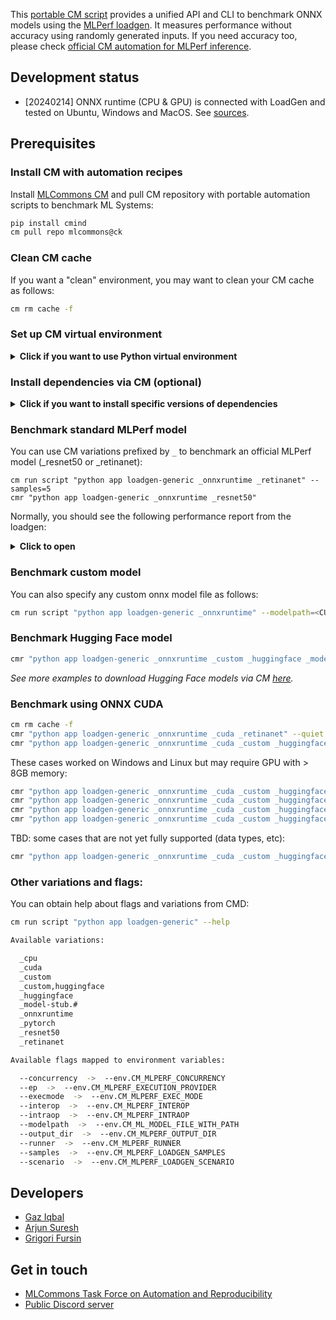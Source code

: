 This [portable CM script](https://access.cknowledge.org/playground/?action=scripts) 
provides a unified API and CLI to benchmark ONNX models 
using the [MLPerf loadgen](https://github.com/mlcommons/inference/tree/master/loadgen).
It measures performance without accuracy using randomly generated inputs. 
If you need accuracy too, please check [official CM automation for MLPerf inference](../run-mlperf-inference-app).

## Development status

* [20240214] ONNX runtime (CPU & GPU) is connected with LoadGen and tested on Ubuntu, Windows and MacOS.
  See [sources](src/ort.py).

## Prerequisites

### Install CM with automation recipes

Install [MLCommons CM](https://github.com/mlcommons/ck/blob/master/docs/installation.md) 
and pull CM repository with portable automation scripts to benchmark ML Systems:

```bash
pip install cmind
cm pull repo mlcommons@ck
```

### Clean CM cache

If you want a "clean" environment, you may want to clean your CM cache as follows:
```bash
cm rm cache -f
```

### Set up CM virtual environment

<details>
<summary><b>Click if you want to use Python virtual environment</b></summary>

We suggest you to install a python virtual environment via CM though it's not strictly necessary 
(CM can automatically detect and reuse your Python installation and environments):
```bash
cm run script "install python-venv" --name=loadgen
```

You can also install a specific version of Python on your system via:
```bash
cm run script "install python-venv" --name=loadgen --version=3.10.7
```

By default, CM will be asking users to select one from all detected and installed Python versions
including the above one, any time a script with python dependency is run. To avoid that, you 
can set up the following environment variable with the name of the current virtual environment:

```bash
export CM_SCRIPT_EXTRA_CMD="--adr.python.name=loadgen"
```

The `--adr` flag stands for "Add to all Dependencies Recursively" and will find all sub-dependencies on other CM scripts 

</details>


### Install dependencies via CM (optional)

<details>
<summary><b>Click if you want to install specific versions of dependencies</b></summary>

You can skip this sub-section if you want CM to automatically detect already installed
ONNX runtime on your system. Otherwise, follow the next steps to install the latest or specific
version of ONNX runtime.


### Download LoadGen sources from MLPerf inference benchmark

```bash
cm run script "get mlperf inference src" --version=r3.1
```

### Install MLPerf LoadGen
We can now install loadgen via CM while forcing compiler dependency to GCC:

```bash
cm run script "get mlperf loadgen"
```

### ONNX, CPU

```bash
cm run script "get generic-python-lib _onnxruntime"
```

or

```bash
cm run script "get generic-python-lib _onnxruntime" --version=1.13.1
```

or 

```bash
cm run script "get generic-python-lib _onnxruntime" --version_min=1.10.0
```
</details>

### Benchmark standard MLPerf model

You can use CM variations prefixed by `_` to benchmark an official MLPerf model 
(_resnet50 or _retinanet):

```
cm run script "python app loadgen-generic _onnxruntime _retinanet" --samples=5
cmr "python app loadgen-generic _onnxruntime _resnet50"
```

Normally, you should see the following performance report from the loadgen:




<details>
<summary><b>Click to open</b></summary>

```bash

2022-12-06 16:51:39,279 INFO MainThread - __main__ main: Model: /home/gfursin/CM/repos/local/cache/9c825a0a06fb48e2/resnet50_v1.onnx
2022-12-06 16:51:39,279 INFO MainThread - __main__ main: Runner: inline, Concurrency: 4
2022-12-06 16:51:39,279 INFO MainThread - __main__ main: Results: results/resnet50_v1.onnx/inline
2022-12-06 16:51:39,279 INFO MainThread - __main__ main: Test Started
2022-12-06 16:51:39,399 INFO MainThread - loadgen.harness load_query_samples: Loaded 100 samples
2022-12-06 16:51:55,723 INFO MainThread - loadgen.harness issue_query: Queries issued 550
2022-12-06 16:51:55,725 INFO MainThread - loadgen.harness flush_queries: Queries flushed
2022-12-06 16:51:55,731 INFO MainThread - loadgen.harness unload_query_samples: Unloaded samples
================================================
MLPerf Results Summary
================================================
SUT name : PySUT
Scenario : Offline
Mode     : PerformanceOnly
Samples per second: 33.6903
Result is : VALID
  Min duration satisfied : Yes
  Min queries satisfied : Yes
  Early stopping satisfied: Yes

================================================
Additional Stats
================================================
Min latency (ns)                : 16325180169
Max latency (ns)                : 16325180169
Mean latency (ns)               : 16325180169
50.00 percentile latency (ns)   : 16325180169
90.00 percentile latency (ns)   : 16325180169
95.00 percentile latency (ns)   : 16325180169
97.00 percentile latency (ns)   : 16325180169
99.00 percentile latency (ns)   : 16325180169
99.90 percentile latency (ns)   : 16325180169

================================================
Test Parameters Used
================================================
samples_per_query : 550
target_qps : 50
target_latency (ns): 0
max_async_queries : 1
min_duration (ms): 10000
max_duration (ms): 0
min_query_count : 1
max_query_count : 0
qsl_rng_seed : 0
sample_index_rng_seed : 0
schedule_rng_seed : 0
accuracy_log_rng_seed : 0
accuracy_log_probability : 0
accuracy_log_sampling_target : 0
print_timestamps : 0
performance_issue_unique : 0
performance_issue_same : 0
performance_issue_same_index : 0
performance_sample_count : 100

No warnings encountered during test.

No errors encountered during test.
2022-12-06 16:51:55,753 INFO MainThread - __main__ main: Observed QPS: 33.6903
2022-12-06 16:51:55,753 INFO MainThread - __main__ main: Result: VALID
2022-12-06 16:51:55,753 INFO MainThread - __main__ main: Test Completed

  - Running postprocess ...
  - running time of script "app,loadgen,generic,loadgen-generic,python": 370.87 sec.

```

</details>


### Benchmark custom model

You can also specify any custom onnx model file as follows:

```bash
cm run script "python app loadgen-generic _onnxruntime" --modelpath=<CUSTOM_MODEL_FILE_PATH>
```

### Benchmark Hugging Face model

```bash
cmr "python app loadgen-generic _onnxruntime _custom _huggingface _model-stub.ctuning/mlperf-inference-bert-onnx-fp32-squad-v1.1" --adr.hf-downloader.model_filename=model.onnx
```

*See more examples to download Hugging Face models via CM [here](../get-ml-model-huggingface-zoo/README-extra.md).*

### Benchmark using ONNX CUDA

```bash
cm rm cache -f
cmr "python app loadgen-generic _onnxruntime _cuda _retinanet" --quiet
cmr "python app loadgen-generic _onnxruntime _cuda _custom _huggingface _model-stub.ctuning/mlperf-inference-bert-onnx-fp32-squad-v1.1" --adr.hf-downloader.model_filename=model.onnx
```

These cases worked on Windows and Linux but may require GPU with > 8GB memory:
```bash
cmr "python app loadgen-generic _onnxruntime _cuda _custom _huggingface _model-stub.steerapi/Llama-2-7b-chat-hf-onnx-awq-w8" --adr.hf-downloader.model_filename=onnx/decoder_model_merged_quantized.onnx,onnx/decoder_model_merged_quantized.onnx_data --samples=2
cmr "python app loadgen-generic _onnxruntime _cuda _custom _huggingface _model-stub.alpindale/Llama-2-13b-ONNX" --adr.hf-downloader.model_filename=FP32/LlamaV2_13B_float32.onnx --adr.hf-downloader.full_subfolder=FP32 --samples=2
cmr "python app loadgen-generic _onnxruntime _cuda _custom _huggingface _model-stub.Intel/gpt-j-6B-int8-static" --adr.hf-downloader.model_filename=model.onnx --adr.hf-downloader.full_subfolder=. --samples=2
cmr "python app loadgen-generic _onnxruntime _cuda _custom _huggingface _model-stub.microsoft/Mistral-7B-v0.1-onnx" --adr.hf-downloader.model_filename=Mistral-7B-v0.1.onnx,Mistral-7B-v0.1.onnx.data  --samples=2
```

TBD: some cases that are not yet fully supported (data types, etc):
```bash
cmr "python app loadgen-generic _onnxruntime _cuda _custom _huggingface _model-stub.alpindale/Llama-2-7b-ONNX" --adr.hf-downloader.model_filename=FP16/LlamaV2_7B_float16.onnx --adr.hf-downloader.full_subfolder=FP16 --samples=2
```

### Other variations and flags:

You can obtain help about flags and variations from CMD:

```bash
cm run script "python app loadgen-generic" --help

Available variations:

  _cpu
  _cuda
  _custom
  _custom,huggingface
  _huggingface
  _model-stub.#
  _onnxruntime
  _pytorch
  _resnet50
  _retinanet

Available flags mapped to environment variables:

  --concurrency  ->  --env.CM_MLPERF_CONCURRENCY
  --ep  ->  --env.CM_MLPERF_EXECUTION_PROVIDER
  --execmode  ->  --env.CM_MLPERF_EXEC_MODE
  --interop  ->  --env.CM_MLPERF_INTEROP
  --intraop  ->  --env.CM_MLPERF_INTRAOP
  --modelpath  ->  --env.CM_ML_MODEL_FILE_WITH_PATH
  --output_dir  ->  --env.CM_MLPERF_OUTPUT_DIR
  --runner  ->  --env.CM_MLPERF_RUNNER
  --samples  ->  --env.CM_MLPERF_LOADGEN_SAMPLES
  --scenario  ->  --env.CM_MLPERF_LOADGEN_SCENARIO

```


## Developers

* [Gaz Iqbal](https://www.linkedin.com/in/gaziqbal)
* [Arjun Suresh](https://www.linkedin.com/in/arjunsuresh)
* [Grigori Fursin](https://cKnowledge.org/gfursin)

## Get in touch

* [MLCommons Task Force on Automation and Reproducibility](../../../docs/taskforce.md)
* [Public Discord server](https://discord.gg/JjWNWXKxwT)
